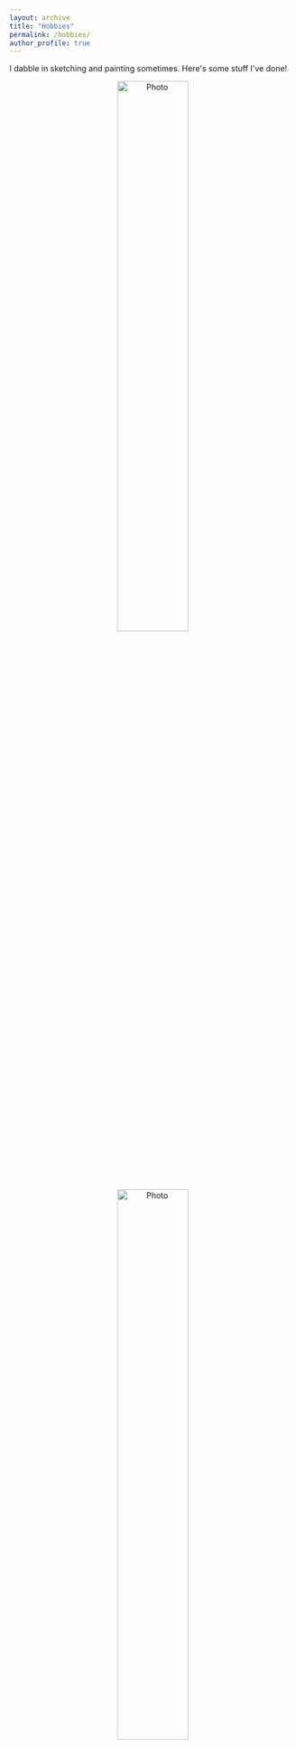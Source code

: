 ```yaml
---
layout: archive
title: "Hobbies"
permalink: /hobbies/
author_profile: true
---
```


I dabble in sketching and painting sometimes. Here's some stuff I've done!

<p align="center>
  <img src="https://marjerie.github.io/files/art1.jpg?raw=true" alt="Photo" height="50%" width="50%"/>                     
</p>

<p align="center">
  <img src="https://marjerie.github.io/files/art2.jpg?raw=true" alt="Photo" height="50%" width="50%"/> 
</p>

<p align="center">
  <img src="https://marjerie.github.io/files/art3.jpg?raw=true" alt="Photo" height="50%" width="50%"/> 
</p>

<p align="center">
  <img src="https://marjerie.github.io/files/art4.jpg?raw=true" alt="Photo" height="50%" width="50%"/> 
</p>

<p align="center">
  <img src="https://marjerie.github.io/files/art5.jpg?raw=true" alt="Photo" height="50%" width="50%"/> 
</p>
